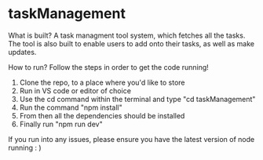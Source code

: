 # taskManagement

What is built? 
A task managment tool system, which fetches all the tasks. The tool is also built to enable users to add onto their tasks, as well as make updates. 

How to run? 
Follow the steps in order to get the code running! 

1. Clone the repo, to a place where you'd like to store
2. Run in VS code or editor of choice
3. Use the cd command within the terminal and type "cd taskManagement"
4. Run the command "npm install"
5. From then all the dependencies should be installed
6. Finally run "npm run dev"


If you run into any issues, please ensure you have the latest version of node running : )

